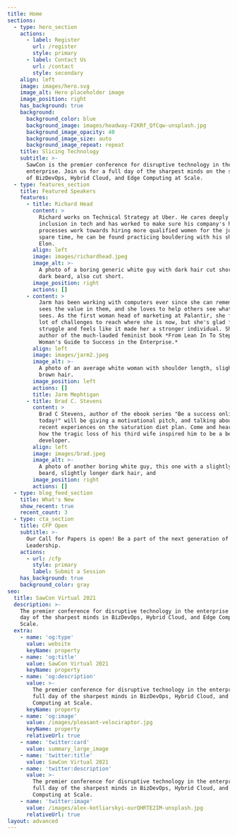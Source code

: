 ```yaml
---
title: Home
sections:
  - type: hero_section
    actions:
      - label: Register
        url: /register
        style: primary
      - label: Contact Us
        url: /contact
        style: secondary
    align: left
    image: images/hero.svg
    image_alt: Hero placeholder image
    image_position: right
    has_background: true
    background:
      background_color: blue
      background_image: images/headway-F2KRf_QfCqw-unsplash.jpg
      background_image_opacity: 40
      background_image_size: auto
      background_image_repeat: repeat
    title: Slicing Technology
    subtitle: >-
      SawCon is the premier conference for disruptive technology in the
      enterprise. Join us for a full day of the sharpest minds on the subjects
      of BizDevOps, Hybrid Cloud, and Edge Computing at Scale.
  - type: features_section
    title: Featured Speakers
    features:
      - title: Richard Head
        content: >
          Richard works on Technical Strategy at Uber. He cares deeply about
          inclusion in tech and has worked to make sure his company's hiring
          processes work towards hiring more qualified women for the job. In his
          spare time, he can be found practicing bouldering with his shiba inu,
          Elon. 
        align: left
        image: images/richardhead.jpeg
        image_alt: >-
          A photo of a boring generic white guy with dark hair cut short and a
          dark beard, also cut short. 
        image_position: right
        actions: []
      - content: >
          Jarm has been working with computers ever since she can remember. She
          sees the value in them, and she loves to help others see what she
          sees. As the first woman head of marketing at Palantir, she faced a
          lot of challenges to reach where she is now, but she's glad for the
          struggle and feels like it made her a stronger individual. She's the
          author of the much-lauded feminist book *From Lean In To Step Over: A
          Woman's Guide to Success in the Enterprise.*
        align: left
        image: images/jarm2.jpeg
        image_alt: >-
          A photo of an average white woman with shoulder length, slightly curly
          brown hair.
        image_position: left
        actions: []
        title: Jarm Mephtigan
      - title: Brad C. Stevens
        content: >
          Brad C Stevens, author of the ebook series "Be a success online,
          today!" will be giving a motivational pitch, and talking about his
          recent experiences on the saturation diet plan. Come and hear about
          how the tragic loss of his third wife inspired him to be a better
          developer.
        align: left
        image: images/brad.jpeg
        image_alt: >-
          A photo of another boring white guy, this one with a slightly longer
          beard, slightly longer dark hair, and 
        image_position: right
        actions: []
  - type: blog_feed_section
    title: What's New
    show_recent: true
    recent_count: 3
  - type: cta_section
    title: CFP Open
    subtitle: >-
      Our Call for Papers is open! Be a part of the next generation of Thought
      Leadership.
    actions:
      - url: /cfp
        style: primary
        label: Submit a Session
    has_background: true
    background_color: gray
seo:
  title: SawCon Virtual 2021
  description: >-
    The premier conference for disruptive technology in the enterprise. A full
    day of the sharpest minds in BizDevOps, Hybrid Cloud, and Edge Computing at
    Scale.
  extra:
    - name: 'og:type'
      value: website
      keyName: property
    - name: 'og:title'
      value: SawCon Virtual 2021
      keyName: property
    - name: 'og:description'
      value: >-
        The premier conference for disruptive technology in the enterprise. A
        full day of the sharpest minds in BizDevOps, Hybrid Cloud, and Edge
        Computing at Scale.
      keyName: property
    - name: 'og:image'
      value: /images/pleasant-velociraptor.jpg
      keyName: property
      relativeUrl: true
    - name: 'twitter:card'
      value: summary_large_image
    - name: 'twitter:title'
      value: SawCon Virtual 2021
    - name: 'twitter:description'
      value: >-
        The premier conference for disruptive technology in the enterprise. A
        full day of the sharpest minds in BizDevOps, Hybrid Cloud, and Edge
        Computing at Scale.
    - name: 'twitter:image'
      value: /images/alex-kotliarskyi-ourQHRTE2IM-unsplash.jpg
      relativeUrl: true
layout: advanced
---
```

